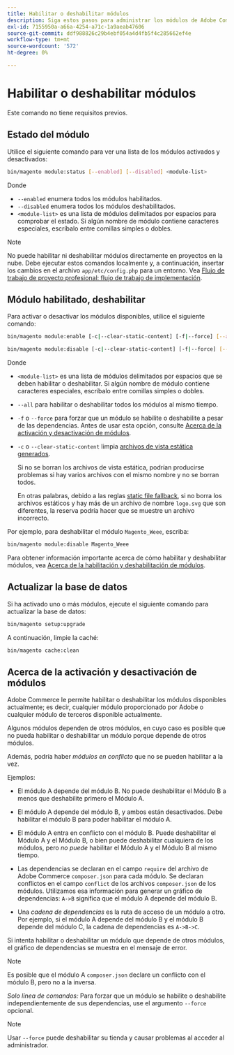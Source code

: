 ```yaml
---
title: Habilitar o deshabilitar módulos
description: Siga estos pasos para administrar los módulos de Adobe Commerce.
exl-id: 7155950a-a66a-4254-a71c-1a9aeab47606
source-git-commit: ddf988826c29b4ebf054a4d4fb5f4c285662ef4e
workflow-type: tm+mt
source-wordcount: '572'
ht-degree: 0%

---
```


# Habilitar o deshabilitar módulos

Este comando no tiene requisitos previos.

## Estado del módulo

Utilice el siguiente comando para ver una lista de los módulos activados y desactivados:

```bash
bin/magento module:status [--enabled] [--disabled] <module-list>
```

Donde

* `--enabled` enumera todos los módulos habilitados.
* `--disabled` enumera todos los módulos deshabilitados.
* `<module-list>` es una lista de módulos delimitados por espacios para comprobar el estado. Si algún nombre de módulo contiene caracteres especiales, escríbalo entre comillas simples o dobles.

>[!NOTE]
>
>No puede habilitar ni deshabilitar módulos directamente en proyectos en la nube. Debe ejecutar estos comandos localmente y, a continuación, insertar los cambios en el archivo `app/etc/config.php` para un entorno. Vea [Flujo de trabajo de proyecto profesional: flujo de trabajo de implementación](https://experienceleague.adobe.com/docs/commerce-cloud-service/user-guide/architecture/pro-develop-deploy-workflow.html#deployment-workflow).

## Módulo habilitado, deshabilitar

Para activar o desactivar los módulos disponibles, utilice el siguiente comando:

```bash
bin/magento module:enable [-c|--clear-static-content] [-f|--force] [--all] <module-list>
```

```bash
bin/magento module:disable [-c|--clear-static-content] [-f|--force] [--all] <module-list>
```

Donde

* `<module-list>` es una lista de módulos delimitados por espacios que se deben habilitar o deshabilitar. Si algún nombre de módulo contiene caracteres especiales, escríbalo entre comillas simples o dobles.
* `--all` para habilitar o deshabilitar todos los módulos al mismo tiempo.
* `-f` o `--force` para forzar que un módulo se habilite o deshabilite a pesar de las dependencias. Antes de usar esta opción, consulte [Acerca de la activación y desactivación de módulos](#about-enabling-and-disabling-modules).
* `-c` o `--clear-static-content` limpia [archivos de vista estática generados](../../configuration/cli/static-view-file-deployment.md).

  Si no se borran los archivos de vista estática, podrían producirse problemas si hay varios archivos con el mismo nombre y no se borran todos.

  En otras palabras, debido a las reglas [static file fallback](../../configuration/cli/static-view-file-deployment.md), si no borra los archivos estáticos y hay más de un archivo de nombre `logo.svg` que son diferentes, la reserva podría hacer que se muestre un archivo incorrecto.

Por ejemplo, para deshabilitar el módulo `Magento_Weee`, escriba:

```bash
bin/magento module:disable Magento_Weee
```

Para obtener información importante acerca de cómo habilitar y deshabilitar módulos, vea [Acerca de la habilitación y deshabilitación de módulos](#about-enabling-and-disabling-modules).

## Actualizar la base de datos

Si ha activado uno o más módulos, ejecute el siguiente comando para actualizar la base de datos:

```bash
bin/magento setup:upgrade
```

A continuación, limpie la caché:

```bash
bin/magento cache:clean
```

## Acerca de la activación y desactivación de módulos

Adobe Commerce le permite habilitar o deshabilitar los módulos disponibles actualmente; es decir, cualquier módulo proporcionado por Adobe o cualquier módulo de terceros disponible actualmente.

Algunos módulos dependen de otros módulos, en cuyo caso es posible que no pueda habilitar o deshabilitar un módulo porque depende de otros módulos.

Además, podría haber *módulos en conflicto* que no se pueden habilitar a la vez.

Ejemplos:

* El módulo A depende del módulo B. No puede deshabilitar el Módulo B a menos que deshabilite primero el Módulo A.

* El módulo A depende del módulo B, y ambos están desactivados. Debe habilitar el módulo B para poder habilitar el módulo A.

* El módulo A entra en conflicto con el módulo B. Puede deshabilitar el Módulo A y el Módulo B, o bien puede deshabilitar cualquiera de los módulos, pero *no puede* habilitar el Módulo A y el Módulo B al mismo tiempo.

* Las dependencias se declaran en el campo `require` del archivo de Adobe Commerce `composer.json` para cada módulo. Se declaran conflictos en el campo `conflict` de los archivos `composer.json` de los módulos. Utilizamos esa información para generar un gráfico de dependencias: `A->B` significa que el módulo A depende del módulo B.

* Una *cadena de dependencias* es la ruta de acceso de un módulo a otro. Por ejemplo, si el módulo A depende del módulo B y el módulo B depende del módulo C, la cadena de dependencias es `A->B->C`.

Si intenta habilitar o deshabilitar un módulo que depende de otros módulos, el gráfico de dependencias se muestra en el mensaje de error.

>[!NOTE]
>
>Es posible que el módulo A `composer.json` declare un conflicto con el módulo B, pero no a la inversa.

*Solo línea de comandos:* Para forzar que un módulo se habilite o deshabilite independientemente de sus dependencias, use el argumento `--force` opcional.

>[!NOTE]
>
>Usar `--force` puede deshabilitar su tienda y causar problemas al acceder al administrador.
